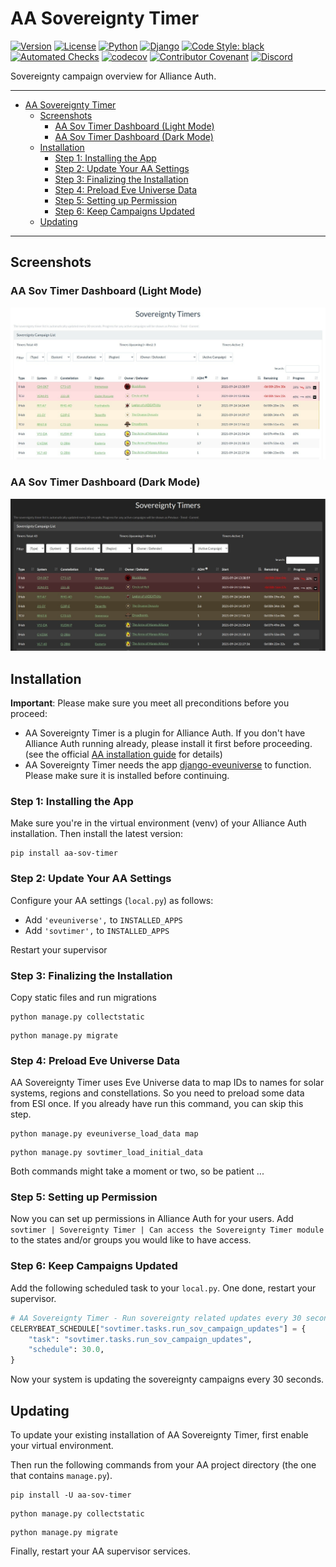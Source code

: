 # AA Sovereignty Timer

[![Version](https://img.shields.io/pypi/v/aa-sov-timer?label=release "Version")](https://pypi.org/project/aa-sov-timer/)
[![License](https://img.shields.io/badge/license-GPLv3-green "License")](https://pypi.org/project/aa-sov-timer/)
[![Python](https://img.shields.io/pypi/pyversions/aa-sov-timer "Python")](https://pypi.org/project/aa-sov-timer/)
[![Django](https://img.shields.io/pypi/djversions/aa-sov-timer?label=django "Django")](https://pypi.org/project/aa-sov-timer/)
[![Code Style: black](https://img.shields.io/badge/code%20style-black-000000.svg "Code Style: black")](http://black.readthedocs.io/en/latest/)
[![Automated Checks](https://github.com/ppfeufer/aa-sov-timer/actions/workflows/automated-checks.yml/badge.svg "Automated Checks")](https://github.com/ppfeufer/aa-sov-timer/actions/workflows/automated-checks.yml)
[![codecov](https://codecov.io/gh/ppfeufer/aa-sov-timer/branch/master/graph/badge.svg?token=J9PBF0HM8C "codecov")](https://codecov.io/gh/ppfeufer/aa-sov-timer)
[![Contributor Covenant](https://img.shields.io/badge/Contributor%20Covenant-2.1-4baaaa.svg "Contributor Covenant")](https://github.com/ppfeufer/aa-forum/blob/master/CODE_OF_CONDUCT.md)
[![Discord](https://img.shields.io/discord/790364535294132234?label=discord "Discord")](https://discord.gg/zmh52wnfvM)


Sovereignty campaign overview for Alliance Auth.


---

<!-- TOC -->
* [AA Sovereignty Timer](#aa-sovereignty-timer)
  * [Screenshots](#screenshots)
    * [AA Sov Timer Dashboard (Light Mode)](#aa-sov-timer-dashboard-light-mode)
    * [AA Sov Timer Dashboard (Dark Mode)](#aa-sov-timer-dashboard-dark-mode)
  * [Installation](#installation)
    * [Step 1: Installing the App](#step-1-installing-the-app)
    * [Step 2: Update Your AA Settings](#step-2-update-your-aa-settings)
    * [Step 3: Finalizing the Installation](#step-3-finalizing-the-installation)
    * [Step 4: Preload Eve Universe Data](#step-4-preload-eve-universe-data)
    * [Step 5: Setting up Permission](#step-5-setting-up-permission)
    * [Step 6: Keep Campaigns Updated](#step-6-keep-campaigns-updated)
  * [Updating](#updating)
<!-- TOC -->

---


## Screenshots

### AA Sov Timer Dashboard (Light Mode)

![AA Sov Timer Dashboard (Light Mode)](https://raw.githubusercontent.com/ppfeufer/aa-sov-timer/master/sovtimer/docs/presentation/aa-sov-timer-light-mode.jpg "AA Sov Timer Dashboard (Light Mode)")


### AA Sov Timer Dashboard (Dark Mode)

![AA Sov Timer Dashboard (Dark Mode)](https://raw.githubusercontent.com/ppfeufer/aa-sov-timer/master/sovtimer/docs/presentation/aa-sov-timer-dark-mode.jpg "AA Sov Timer Dashboard (Dark Mode)")


## Installation

**Important**: Please make sure you meet all preconditions before you proceed:

- AA Sovereignty Timer is a plugin for Alliance Auth. If you don't have Alliance
  Auth running already, please install it first before proceeding. (see the official
  [AA installation guide](https://allianceauth.readthedocs.io/en/latest/installation/allianceauth.html) for details)
- AA Sovereignty Timer needs the app [django-eveuniverse](https://gitlab.com/ErikKalkoken/django-eveuniverse)
  to function. Please make sure it is installed before continuing.


### Step 1: Installing the App

Make sure you're in the virtual environment (venv) of your Alliance Auth installation.
Then install the latest version:

```shell
pip install aa-sov-timer
```


### Step 2: Update Your AA Settings

Configure your AA settings (`local.py`) as follows:

- Add `'eveuniverse',` to `INSTALLED_APPS`
- Add `'sovtimer',` to `INSTALLED_APPS`

Restart your supervisor


### Step 3: Finalizing the Installation

Copy static files and run migrations

```shell
python manage.py collectstatic
```

```shell
python manage.py migrate
```


### Step 4: Preload Eve Universe Data

AA Sovereignty Timer uses Eve Universe data to map IDs to names for solar systems,
regions and constellations. So you need to preload some data from ESI once.
If you already have run this command, you can skip this step.

```shell
python manage.py eveuniverse_load_data map
```

```shell
python manage.py sovtimer_load_initial_data
```

Both commands might take a moment or two, so be patient ...


### Step 5: Setting up Permission

Now you can set up permissions in Alliance Auth for your users.
Add ``sovtimer | Sovereignty Timer | Can access the Sovereignty Timer module`` to
the states and/or groups you would like to have access.


### Step 6: Keep Campaigns Updated

Add the following scheduled task to your `local.py`. One done, restart your supervisor.

```python
# AA Sovereignty Timer - Run sovereignty related updates every 30 seconds
CELERYBEAT_SCHEDULE["sovtimer.tasks.run_sov_campaign_updates"] = {
    "task": "sovtimer.tasks.run_sov_campaign_updates",
    "schedule": 30.0,
}
```

Now your system is updating the sovereignty campaigns every 30 seconds.


## Updating

To update your existing installation of AA Sovereignty Timer, first enable your
virtual environment.

Then run the following commands from your AA project directory (the one that
contains `manage.py`).

```shell
pip install -U aa-sov-timer
```

```shell
python manage.py collectstatic
```

```shell
python manage.py migrate
```

Finally, restart your AA supervisor services.
